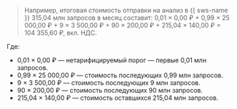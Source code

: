 > Например, итоговая стоимость отправки на анализ в {{ sws-name }} 315,04 млн запросов в месяц составит: 
> 0,01 × 0,00 ₽ + 0,99 × 25 000,00 ₽ + 9 × 3 500,00 ₽ + 90 × 200,00 ₽ + 215,04 × 140,00 ₽ = 104 355,60 ₽, вкл. НДС.

Где:

* 0,01 × 0,00 ₽ — нетарифицируемый порог — первые 0,01 млн запросов.
* 0,99 × 25 000,00 ₽ — стоимость последующих 0,99 млн запросов.
* 9 × 3 500,00 ₽ — стоимость последующих 9 млн запросов.
* 90 × 200,00 ₽ — стоимость последующих 90 млн запросов.
* 215,04 × 140,00 ₽ — стоимость оставшихся 215,04 млн запросов.